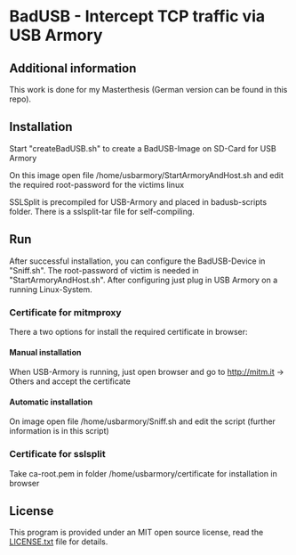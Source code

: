 # BadUSB - Intercept TCP traffic via USB Armory

## Additional information
This work is done for my Masterthesis (German version can be found in this repo).

## Installation
Start "createBadUSB.sh" to create a BadUSB-Image on SD-Card for USB Armory

On this image open file /home/usbarmory/StartArmoryAndHost.sh and edit the required root-password for the victims linux

SSLSplit is precompiled for USB-Armory and placed in badusb-scripts folder. There is a sslsplit-tar file for self-compiling.

## Run
After successful installation, you can configure the BadUSB-Device in "Sniff.sh". The root-password of victim is needed in "StartArmoryAndHost.sh". After configuring just plug in USB Armory on a running Linux-System.

### Certificate for mitmproxy
There a two options for install the required certificate in browser:

#### Manual installation
When USB-Armory is running, just open browser and go to http://mitm.it -> Others and accept the certificate

#### Automatic installation
On image open file /home/usbarmory/Sniff.sh and edit the script (further information is in this script)

### Certificate for sslsplit
Take ca-root.pem in folder /home/usbarmory/certificate for installation in browser

## License
This program is provided under an MIT open source license, read the [LICENSE.txt](http://github.com/daneflash/badusb/blob/master/LICENSE.txt) file for details.

